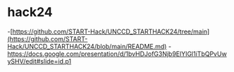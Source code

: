 # hack24
-[https://github.com/START-Hack/UNCCD_STARTHACK24/tree/main](https://github.com/START-Hack/UNCCD_STARTHACK24/blob/main/README.md)
-https://docs.google.com/presentation/d/1bvHDJofG3Njb9ElYIGl1iTbQPvUwySHV/edit#slide=id.p1
